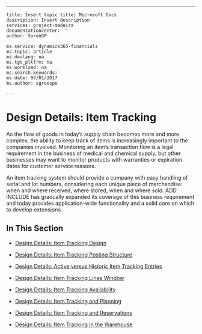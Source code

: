 ---
    title: Insert topic title| Microsoft Docs
    description: Insert description
    services: project-madeira
    documentationcenter: ''
    author: SorenGP

    ms.service: dynamics365-financials
    ms.topic: article
    ms.devlang: na
    ms.tgt_pltfrm: na
    ms.workload: na
    ms.search.keywords:
    ms.date: 07/01/2017
    ms.author: sgroespe

    ---
# Design Details: Item Tracking
As the flow of goods in today’s supply chain becomes more and more complex, the ability to keep track of items is increasingly important to the companies involved. Monitoring an item’s transaction flow is a legal requirement in the business of medical and chemical supply, but other businesses may want to monitor products with warranties or expiration dates for customer service reasons.  
  
 An item tracking system should provide a company with easy handling of serial and lot numbers, considering each unique piece of merchandise: when and where received, where stored, when and where sold. ADD INCLUDE<!--[!INCLUDE[navnow](../../includes/navnow_md.md)]--> has gradually expanded its coverage of this business requirement and today provides application-wide functionality and a solid core on which to develop extensions.  
  
## In This Section  
  
-   [Design Details: Item Tracking Design](../design-details-item-tracking-design.md)  
  
-   [Design Details: Item Tracking Posting Structure](../design-details-item-tracking-posting-structure.md)  
  
-   [Design Details: Active versus Historic Item Tracking Entries](../design-details-active-versus-historic-item-tracking-entries.md)  
  
-   [Design Details: Item Tracking Lines Window](../design-details-item-tracking-lines-window.md)  
  
-   [Design Details: Item Tracking Availability](../design-details-item-tracking-availability.md)  
  
-   [Design Details: Item Tracking and Planning](../design-details-item-tracking-and-planning.md)  
  
-   [Design Details: Item Tracking and Reservations](../design-details-item-tracking-and-reservations.md)  
  
-   [Design Details: Item Tracking in the Warehouse](../design-details-item-tracking-in-the-warehouse.md)